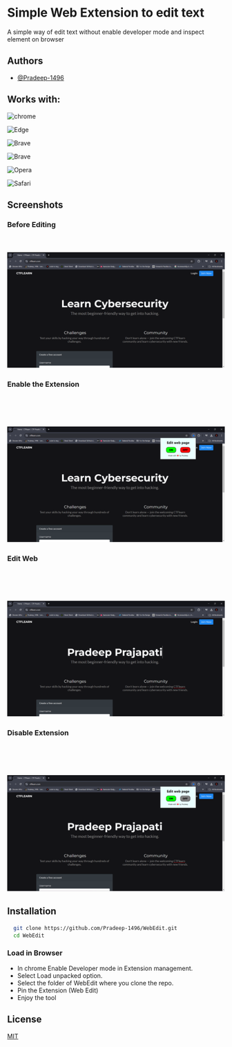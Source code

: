 
# Simple Web Extension to edit text 

A simple way of edit text without enable developer mode and inspect element on browser

## Authors

- [@Pradeep-1496](https://github.com/Pradeep-1496)


## Works with:

![chrome](https://img.shields.io/badge/Google_chrome-4285F4?style=for-the-badge&logo=Google-chrome&logoColor=white)

![Edge](https://img.shields.io/badge/Microsoft_Edge-0078D7?style=for-the-badge&logo=Microsoft-edge&logoColor=white)

![Brave](https://img.shields.io/badge/Brave-FF1B2D?style=for-the-badge&logo=Brave&logoColor=white)

![Brave](https://img.shields.io/badge/Firefox_Browser-FF7139?style=for-the-badge&logo=Firefox-Browser&logoColor=white)

![Opera](https://img.shields.io/badge/Opera-FF1B2D?style=for-the-badge&logo=Opera&logoColor=white)

![Safari](https://img.shields.io/badge/Safari-FF1B2D?style=for-the-badge&logo=Safari&logoColor=whitee)

## Screenshots

### Before Editing
 
 
 
![Beforet](Screenshots/Before.png)
---
### Enable the Extension 
 

  
![On](Screenshots/WhileOn.png)
---
### Edit Web 
 

  
![EDit](Screenshots/Edit.png)
---
### Disable Extension
 

  
![Off](Screenshots/Off.png)
---

## Installation



```bash
  git clone https://github.com/Pradeep-1496/WebEdit.git
  cd WebEdit
```

### Load in Browser

- In chrome Enable Developer mode in Extension management.
- Select Load unpacked option.
- Select the folder of WebEdit where you clone the repo.
- Pin the Extension (Web Edit)
- Enjoy the tool


## License

[MIT](https://choosealicense.com/licenses/mit/)
